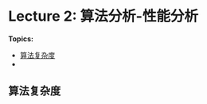 # Lecture 2: 算法分析-性能分析

**Topics:**

- [算法复杂度](#算法复杂度20231101)
- 

<a name = "算法复杂度20231101">

## 算法复杂度



